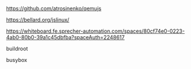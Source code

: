 https://github.com/atrosinenko/qemujs

https://bellard.org/jslinux/

https://whiteboard.fe.sprecher-automation.com/spaces/80cf74e0-0223-4ab0-80b0-39a1c45dbfba?spaceAuth=2248617


buildroot

busybox
